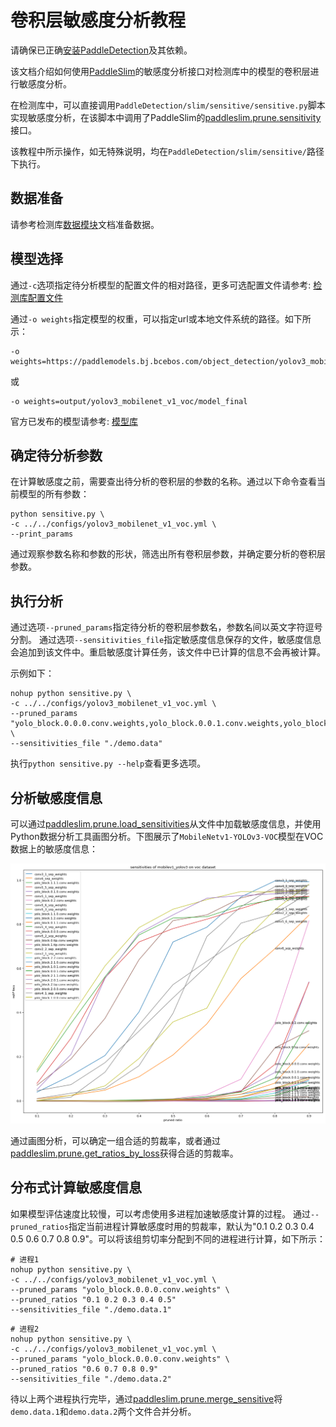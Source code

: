 # 卷积层敏感度分析教程

请确保已正确[安装PaddleDetection](https://github.com/PaddlePaddle/PaddleDetection/blob/release/0.1/docs/INSTALL_cn.md)及其依赖。

该文档介绍如何使用[PaddleSlim](https://paddlepaddle.github.io/PaddleSlim)的敏感度分析接口对检测库中的模型的卷积层进行敏感度分析。

在检测库中，可以直接调用`PaddleDetection/slim/sensitive/sensitive.py`脚本实现敏感度分析，在该脚本中调用了PaddleSlim的[paddleslim.prune.sensitivity](https://paddlepaddle.github.io/PaddleSlim/api/prune_api/#sensitivity)接口。

该教程中所示操作，如无特殊说明，均在`PaddleDetection/slim/sensitive/`路径下执行。

## 数据准备

请参考检测库[数据模块](../../docs/advanced_tutorials/READER.md)文档准备数据。

## 模型选择

通过`-c`选项指定待分析模型的配置文件的相对路径，更多可选配置文件请参考: [检测库配置文件](https://github.com/PaddlePaddle/PaddleDetection/tree/release/0.1/configs)

通过`-o weights`指定模型的权重，可以指定url或本地文件系统的路径。如下所示：

```
-o weights=https://paddlemodels.bj.bcebos.com/object_detection/yolov3_mobilenet_v1_voc.tar
```

或

```
-o weights=output/yolov3_mobilenet_v1_voc/model_final
```

官方已发布的模型请参考: [模型库](../../docs/MODEL_ZOO_cn.md)

## 确定待分析参数

在计算敏感度之前，需要查出待分析的卷积层的参数的名称。通过以下命令查看当前模型的所有参数：

```
python sensitive.py \
-c ../../configs/yolov3_mobilenet_v1_voc.yml \
--print_params
```

通过观察参数名称和参数的形状，筛选出所有卷积层参数，并确定要分析的卷积层参数。

## 执行分析

通过选项`--pruned_params`指定待分析的卷积层参数名，参数名间以英文字符逗号分割。
通过选项`--sensitivities_file`指定敏感度信息保存的文件，敏感度信息会追加到该文件中。重启敏感度计算任务，该文件中已计算的信息不会再被计算。

示例如下：

```
nohup python sensitive.py \
-c ../../configs/yolov3_mobilenet_v1_voc.yml \
--pruned_params "yolo_block.0.0.0.conv.weights,yolo_block.0.0.1.conv.weights,yolo_block.0.1.0.conv.weights,yolo_block.0.1.1.conv.weights,yolo_block.0.2.conv.weights,yolo_block.0.tip.conv.weights,yolo_block.1.0.0.conv.weights,yolo_block.1.0.1.conv.weights,yolo_block.1.1.0.conv.weights,yolo_block.1.1.1.conv.weights,yolo_block.1.2.conv.weights,yolo_block.1.tip.conv.weights,yolo_block.2.0.0.conv.weights,yolo_block.2.0.1.conv.weights,yolo_block.2.1.0.conv.weights,yolo_block.2.1.1.conv.weights,yolo_block.2.2.conv.weights,yolo_block.2.tip.conv.weights" \
--sensitivities_file "./demo.data"
```

执行`python sensitive.py --help`查看更多选项。

## 分析敏感度信息

可以通过[paddleslim.prune.load_sensitivities](https://paddlepaddle.github.io/PaddleSlim/api/prune_api/#load_sensitivities)从文件中加载敏感度信息，并使用Python数据分析工具画图分析。下图展示了`MobileNetv1-YOLOv3-VOC`模型在VOC数据上的敏感度信息：

<div align="center">
  <img src="./images/mobilev1_yolov3_voc_sensitives.png" />
</div>

通过画图分析，可以确定一组合适的剪裁率，或者通过[paddleslim.prune.get_ratios_by_loss](https://paddlepaddle.github.io/PaddleSlim/api/prune_api/#get_ratios_by_losssensitivities-loss)获得合适的剪裁率。

## 分布式计算敏感度信息

如果模型评估速度比较慢，可以考虑使用多进程加速敏感度计算的过程。
通过`--pruned_ratios`指定当前进程计算敏感度时用的剪裁率，默认为"0.1 0.2 0.3 0.4 0.5 0.6 0.7 0.8 0.9"。可以将该组剪切率分配到不同的进程进行计算，如下所示：

```
# 进程1
nohup python sensitive.py \
-c ../../configs/yolov3_mobilenet_v1_voc.yml \
--pruned_params "yolo_block.0.0.0.conv.weights" \
--pruned_ratios "0.1 0.2 0.3 0.4 0.5"
--sensitivities_file "./demo.data.1"
```

```
# 进程2
nohup python sensitive.py \
-c ../../configs/yolov3_mobilenet_v1_voc.yml \
--pruned_params "yolo_block.0.0.0.conv.weights" \
--pruned_ratios "0.6 0.7 0.8 0.9"
--sensitivities_file "./demo.data.2"
```

待以上两个进程执行完毕，通过[paddleslim.prune.merge_sensitive](https://paddlepaddle.github.io/PaddleSlim/api/prune_api/#merge_sensitive)将`demo.data.1`和`demo.data.2`两个文件合并分析。
